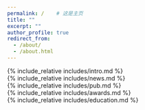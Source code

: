 ```yaml
---
permalink: /    # 这是主页
title: ""
excerpt: ""
author_profile: true
redirect_from: 
  - /about/
  - /about.html
---
```


<span class='anchor' id='about-me'></span>

{% include_relative includes/intro.md %}
<br>
{% include_relative includes/news.md %}
<br>
{% include_relative includes/pub.md %}
<br>
{% include_relative includes/awards.md %}
<br>
{% include_relative includes/education.md %}
<!-- <br>
{% include_relative includes/intership.md %} -->